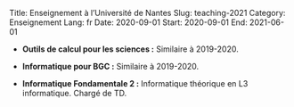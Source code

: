 Title: Enseignement à l’Université de Nantes
Slug: teaching-2021
Category: Enseignement
Lang: fr
Date: 2020-09-01
Start: 2020-09-01
End: 2021-06-01

- **Outils de calcul pour les sciences :** Similaire à 2019-2020.

- **Informatique pour BGC :** Similaire à 2019-2020.

- **Informatique Fondamentale 2 :** Informatique théorique en L3 informatique. Chargé de TD.
